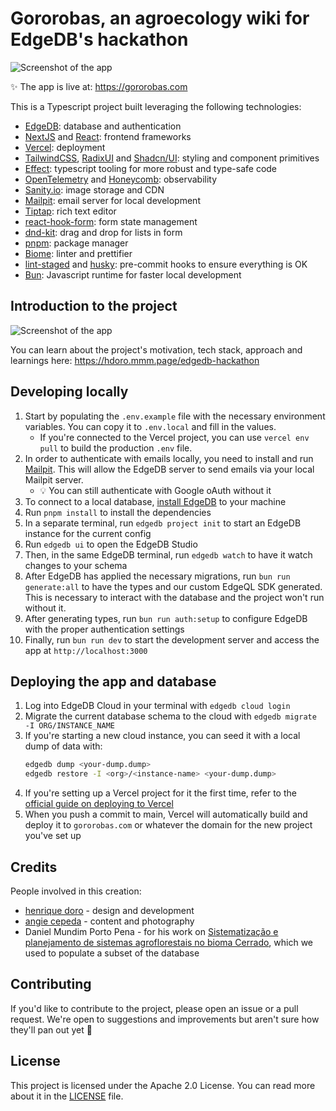 # Gororobas, an agroecology wiki for EdgeDB's hackathon

![Screenshot of the app](./public/default-og.png)

✨ The app is live at: https://gororobas.com

This is a Typescript project built leveraging the following technologies:

- [EdgeDB](https://edgedb.com): database and authentication
- [NextJS](https://nextjs.org) and [React](https://react.dev/): frontend frameworks
- [Vercel](https://vercel.com): deployment
- [TailwindCSS](https://tailwindcss.com), [RadixUI](https://www.radix-ui.com/) and [Shadcn/UI](https://ui.shadcn.com/): styling and component primitives
- [Effect](https://effect.website): typescript tooling for more robust and type-safe code
- [OpenTelemetry](https://opentelemetry.io) and [Honeycomb](https://honeycomb.io): observability
- [Sanity.io](https://sanity.io): image storage and CDN
- [Mailpit](https://mailpit.axllent.org/docs/install/): email server for local development
- [Tiptap](https://tiptap.dev): rich text editor
- [react-hook-form](https://react-hook-form.com): form state management
- [dnd-kit](https://dndkit.com): drag and drop for lists in form
- [pnpm](https://pnpm.io): package manager
- [Biome](https://biomejs.dev): linter and prettifier
- [lint-staged](https://github.com/lint-staged/lint-staged) and [husky](https://typicode.github.io/husky/): pre-commit hooks to ensure everything is OK
- [Bun](https://bun.sh): Javascript runtime for faster local development

## Introduction to the project

![Screenshot of the app](./public/presentation-peek.png)

You can learn about the project's motivation, tech stack, approach and learnings here: https://hdoro.mmm.page/edgedb-hackathon

## Developing locally

1. Start by populating the `.env.example` file with the necessary environment variables. You can copy it to `.env.local` and fill in the values.
    - If you're connected to the Vercel project, you can use `vercel env pull` to build the production `.env` file.
1. In order to authenticate with emails locally, you need to install and run [Mailpit](https://mailpit.axllent.org/docs/install/). This will allow the EdgeDB server to send emails via your local Mailpit server.
    - 💡 You can still authenticate with Google oAuth without it
1. To connect to a local database, [install EdgeDB](https://docs.edgedb.com/get-started/quickstart#installation) to your machine
1. Run `pnpm install` to install the dependencies
1. In a separate terminal, run `edgedb project init` to start an EdgeDB instance for the current config
1. Run `edgedb ui` to open the EdgeDB Studio
1. Then, in the same EdgeDB terminal, run `edgedb watch` to have it watch changes to your schema
1. After EdgeDB has applied the necessary migrations, run `bun run generate:all` to have the types and our custom EdgeQL SDK generated. This is necessary to interact with the database and the project won't run without it.
1. After generating types, run `bun run auth:setup` to configure EdgeDB with the proper authentication settings
1. Finally, run `bun run dev` to start the development server and access the app at `http://localhost:3000`

## Deploying the app and database

1. Log into EdgeDB Cloud in your terminal with `edgedb cloud login`
1. Migrate the current database schema to the cloud with `edgedb migrate -I ORG/INSTANCE_NAME`
1. If you're starting a new cloud instance, you can seed it with a local dump of data with:
    ```sh
    edgedb dump <your-dump.dump>
    edgedb restore -I <org>/<instance-name> <your-dump.dump>
    ```
1. If you're setting up a Vercel project for it the first time, refer to the [official guide on deploying to Vercel](https://docs.edgedb.com/guides/tutorials/nextjs_app_router#deploying-to-vercel)
1. When you push a commit to main, Vercel will automatically build and deploy it to `gororobas.com` or whatever the domain for the new project you've set up

## Credits

People involved in this creation:

- [henrique doro](https://hdoro.dev) - design and development
- [angie cepeda](https://www.instagram.com/angiedeandes/) - content and photography
- Daniel Mundim Porto Pena - for his work on [Sistematização e planejamento de sistemas agroflorestais no bioma Cerrado](https://repositorio.ufu.br/handle/123456789/30942), which we used to populate a subset of the database

## Contributing

If you'd like to contribute to the project, please open an issue or a pull request. We're open to suggestions and improvements but aren't sure how they'll pan out yet 🙂

## License

This project is licensed under the Apache 2.0 License. You can read more about it in the [LICENSE](./LICENSE) file.


